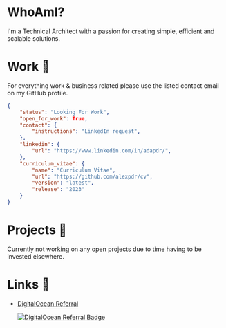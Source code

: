 # WhoAmI?
I'm a Technical Architect with a passion for creating simple, efficient and scalable solutions.


# Work 💼
For everything work & business related please use the listed contact email on my GitHub profile. 
```json
{
    "status": "Looking For Work",
    "open_for_work": True,
    "contact": {
        "instructions": "LinkedIn request",
    },
    "linkedin": {
        "url": "https://www.linkedin.com/in/adapdr/",
    },
    "curriculum_vitae": {
        "name": "Curriculum Vitae",
        "url": "https://github.com/alexpdr/cv",
        "version": "latest",
        "release": "2023"
    }
}
```

# Projects 🚀
Currently not working on any open projects due to time having to be invested elsewhere.

# Links 🔗

- [DigitalOcean Referral](https://m.do.co/c/b9b1114c454f)

    <a href="https://www.digitalocean.com/?refcode=b9b1114c454f&utm_campaign=Referral_Invite&utm_medium=Referral_Program&utm_source=badge"><img src="https://web-platforms.sfo2.digitaloceanspaces.com/WWW/Badge%202.svg" alt="DigitalOcean Referral Badge" /></a>
